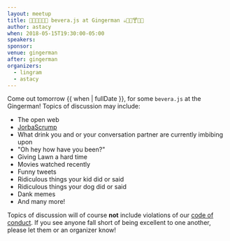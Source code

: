 ```yaml
---
layout: meetup
title: 🥤🍾🍷🍻🍹🍼 bevera.js at Gingerman ☕️🥛🥃🍸🍺🍶
author: astacy
when: 2018-05-15T19:30:00-05:00
speakers:
sponsor:
venue: gingerman
after: gingerman
organizers:
  - lingram
  - astacy
---
```


Come out tomorrow {{ when | fullDate }}, for some `bevera.js` at the Gingerman! Topics of discussion may include:

* The open web
* [JorbaScrump](https://twitter.com/davatron5000/status/369187413291065344)
* What drink you and or your conversation partner are currently imbibing upon
* "Oh hey how have you been?"
* Giving Lawn a hard time
* Movies watched recently
* Funny tweets
* Ridiculous things your kid did or said
* Ridiculous things your dog did or said
* Dank memes
* And many more!

Topics of discussion will of course **not** include violations of our [code of conduct](https://austinjavascript.com/austinjs-code-of-conduct/). If you see anyone fall short of being excellent to one another, please let them or an organizer know!
